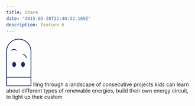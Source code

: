 ```yaml
---
title: Share
date: "2015-05-28T22:40:32.169Z"
description: feature 6
---
```

![image](./led-icon.svg#display=block;height=100px;width=auto;margin-left=auto;margin-right=auto;margin-top=0rem;margin-bottom=3rem)
lling through a landscape of consecutive projects kids can learn about different types of renewable energies, build their own energy circuit, to light up their custom
